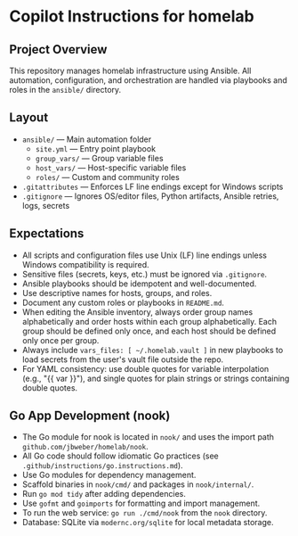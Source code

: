 # Copilot Instructions for homelab

## Project Overview
This repository manages homelab infrastructure using Ansible. All automation, configuration, and orchestration are handled via playbooks and roles in the `ansible/` directory.

## Layout
- `ansible/` — Main automation folder
  - `site.yml` — Entry point playbook
  - `group_vars/` — Group variable files
  - `host_vars/` — Host-specific variable files
  - `roles/` — Custom and community roles
- `.gitattributes` — Enforces LF line endings except for Windows scripts
- `.gitignore` — Ignores OS/editor files, Python artifacts, Ansible retries, logs, secrets

## Expectations
- All scripts and configuration files use Unix (LF) line endings unless Windows compatibility is required.
- Sensitive files (secrets, keys, etc.) must be ignored via `.gitignore`.
- Ansible playbooks should be idempotent and well-documented.
- Use descriptive names for hosts, groups, and roles.
- Document any custom roles or playbooks in `README.md`.
- When editing the Ansible inventory, always order group names alphabetically and order hosts within each group alphabetically. Each group should be defined only once, and each host should be defined only once per group.
 - Always include `vars_files: [ ~/.homelab.vault ]` in new playbooks to load secrets from the user's vault file outside the repo.
 - For YAML consistency: use double quotes for variable interpolation (e.g., "{{ var }}"), and single quotes for plain strings or strings containing double quotes.

## Go App Development (nook)

- The Go module for nook is located in `nook/` and uses the import path `github.com/jbweber/homelab/nook`.
- All Go code should follow idiomatic Go practices (see `.github/instructions/go.instructions.md`).
- Use Go modules for dependency management.
- Scaffold binaries in `nook/cmd/` and packages in `nook/internal/`.
- Run `go mod tidy` after adding dependencies.
- Use `gofmt` and `goimports` for formatting and import management.
- To run the web service: `go run ./cmd/nook` from the `nook` directory.
- Database: SQLite via `modernc.org/sqlite` for local metadata storage.
